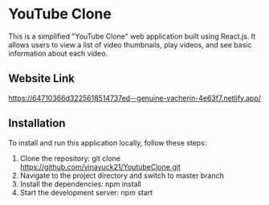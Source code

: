 
# YouTube Clone

This is a simplified "YouTube Clone" web application built using React.js. It allows users to view a list of video thumbnails, play videos, and see basic information about each video.
## Website Link
https://64710366d3225618514737ed--genuine-vacherin-4e63f7.netlify.app/

## Installation

To install and run this application locally, follow these steps:

1. Clone the repository: git clone https://github.com/vinayuck21/YoutubeClone.git
2. Navigate to the project directory and switch to master branch
3. Install the dependencies: npm install
4. Start the development server: npm start
